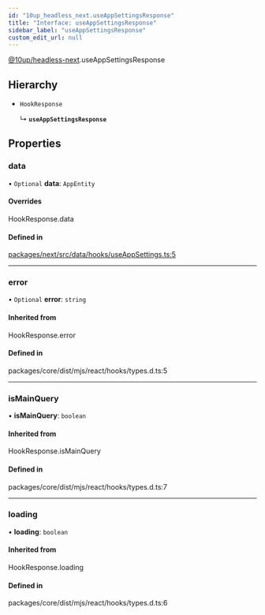 ```yaml
---
id: "10up_headless_next.useAppSettingsResponse"
title: "Interface: useAppSettingsResponse"
sidebar_label: "useAppSettingsResponse"
custom_edit_url: null
---
```


[@10up/headless-next](../modules/10up_headless_next.md).useAppSettingsResponse

## Hierarchy

- `HookResponse`

  ↳ **`useAppSettingsResponse`**

## Properties

### data

• `Optional` **data**: `AppEntity`

#### Overrides

HookResponse.data

#### Defined in

[packages/next/src/data/hooks/useAppSettings.ts:5](https://github.com/10up/headless/blob/32c3bf4/packages/next/src/data/hooks/useAppSettings.ts#L5)

___

### error

• `Optional` **error**: `string`

#### Inherited from

HookResponse.error

#### Defined in

packages/core/dist/mjs/react/hooks/types.d.ts:5

___

### isMainQuery

• **isMainQuery**: `boolean`

#### Inherited from

HookResponse.isMainQuery

#### Defined in

packages/core/dist/mjs/react/hooks/types.d.ts:7

___

### loading

• **loading**: `boolean`

#### Inherited from

HookResponse.loading

#### Defined in

packages/core/dist/mjs/react/hooks/types.d.ts:6
